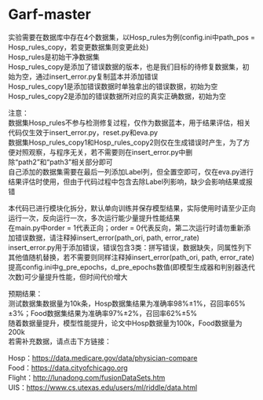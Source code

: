 # Garf-master

实验需要在数据库中存在4个数据集，以Hosp_rules为例(config.ini中path_pos = Hosp_rules_copy，若变更数据集则变更此处)  
Hosp_rules是初始干净数据集  
Hosp_rules_copy是添加了错误数据的版本，也是我们目标的待修复数据集，初始为空，通过insert_error.py复制蓝本并添加错误  
Hosp_rules_copy1是添加错误数据时单独拿出的错误数据，初始为空  
Hosp_rules_copy2是添加的错误数据所对应的真实正确数据，初始为空  

注意：  
数据集Hosp_rules不参与检测修复过程，仅作为数据蓝本，用于结果评估，相关代码仅生效于insert_error.py，reset.py和eva.py  
数据集Hosp_rules_copy1和Hosp_rules_copy2则仅在生成错误时产生，为了方便对照观察，与程序无关，若不需要则在insert_error.py中删除“path2”和“path3”相关部分即可  
自己添加的数据集需要在最后一列添加Label列，但全置空即可，仅在eva.py进行结果评估时使用，但由于代码过程中包含去除Label列影响，缺少会影响结果或报错  

本代码已进行模块化拆分，默认单向训练并保存模型结果，实际使用时请至少正向运行一次，反向运行一次，多次运行能少量提升性能结果  
在main.py中order = 1代表正向；order = 0代表反向，第二次运行时请勿重新添加错误数据，请注释掉insert_error(path_ori, path, error_rate)  
insert_error.py用于添加错误，错误包含3类：拼写错误，数据缺失，同属性列下其他值随机替换，若不需要则同样注释掉insert_error(path_ori, path, error_rate)  
提高config.ini中g_pre_epochs，d_pre_epochs数值(即模型生成器和判别器迭代次数)可少量提升性能，但时间代价增大  

预期结果：  
测试数据集数据量为10k条，Hosp数据集结果为准确率98%±1%，召回率65%±3%；Food数据集结果为准确率97%±2%，召回率62%±5%  
随着数据量提升，模型性能提升，论文中Hosp数据量为100k，Food数据量为200k  
若需补充数据，请点击下方链接：  

Hosp：https://data.medicare.gov/data/physician-compare  
Food：https://data.cityofchicago.org  
Flight：http://lunadong.com/fusionDataSets.htm  
UIS：https://www.cs.utexas.edu/users/ml/riddle/data.html  




